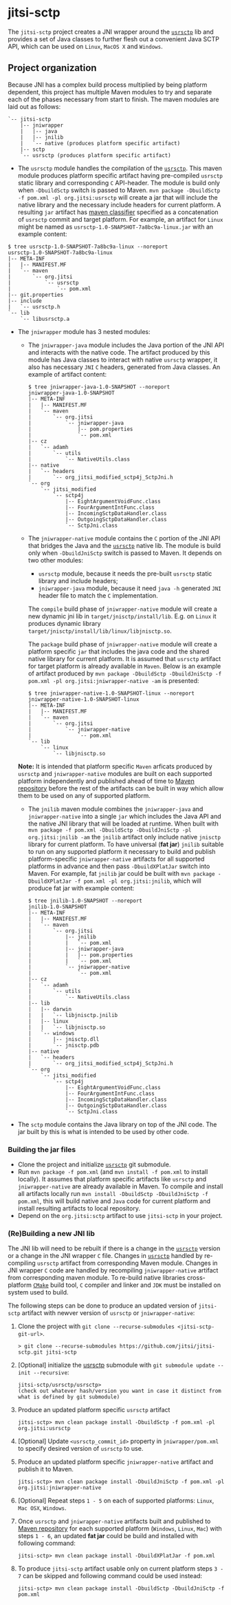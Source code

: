 # jitsi-sctp
The `jitsi-sctp` project creates a JNI wrapper around the [`usrsctp`](https://github.com/sctplab/usrsctp) lib and provides a set of Java classes to further flesh out a convenient Java SCTP API, which can be used on `Linux`, `MacOS X` and `Windows`.

## Project organization
Because JNI has a complex build process multiplied by being platform dependent, this project has multiple Maven modules to try and separate each of the phases necessary from start to finish. The maven modules are laid out as follows:
```
`-- jitsi-sctp
    |-- jniwrapper
    |   |-- java
    |   |-- jnilib
    |   `-- native (produces platform specific artifact)
    |-- sctp
    `-- usrsctp (produces platform specific artifact)
```

* The `usrsctp` module handles the compilation of the [`usrsctp`](https://github.com/sctplab/usrsctp).
This maven module produces platform specific artifact having pre-compiled `usrsctp` static library and corresponding `C` API-header.
The module is build only when `-DbuildSctp` switch is passed to Maven.
`mvn package -DbuildSctp -f pom.xml -pl org.jitsi:usrsctp` will create a jar that will include the native library and the necessary include headers for current platform.
A resulting `jar` artifact has [maven classifier](https://maven.apache.org/pom.html) specified as a concatenation of `usrsctp` commit and target platform.
For example, an artifact for `Linux` might be named as `usrsctp-1.0-SNAPSHOT-7a8bc9a-linux.jar` with an example content:
```text
$ tree usrsctp-1.0-SNAPSHOT-7a8bc9a-linux --noreport
usrsctp-1.0-SNAPSHOT-7a8bc9a-linux
|-- META-INF
|   |-- MANIFEST.MF
|   `-- maven
|       `-- org.jitsi
|           `-- usrsctp
|               `-- pom.xml
|-- git.properties
|-- include
|   `-- usrsctp.h
`-- lib
    `-- libusrsctp.a
```

* The `jniwrapper` module has 3 nested modules:
  * The `jniwrapper-java` module includes the Java portion of the JNI API and interacts with the native code.
    The artifact produced by this module has Java classes to interact with native `usrsctp` wrapper, it also has
    necessary `JNI` `C` headers, generated from Java classes. An example of artifact content:
    ```text
    $ tree jniwrapper-java-1.0-SNAPSHOT --noreport
    jniwrapper-java-1.0-SNAPSHOT
    |-- META-INF
    |   |-- MANIFEST.MF
    |   `-- maven
    |       `-- org.jitsi
    |           `-- jniwrapper-java
    |               |-- pom.properties
    |               `-- pom.xml
    |-- cz
    |   `-- adamh
    |       `-- utils
    |           `-- NativeUtils.class
    |-- native
    |   `-- headers
    |       `-- org_jitsi_modified_sctp4j_SctpJni.h
    `-- org
        `-- jitsi_modified
            `-- sctp4j
                |-- EightArgumentVoidFunc.class
                |-- FourArgumentIntFunc.class
                |-- IncomingSctpDataHandler.class
                |-- OutgoingSctpDataHandler.class
                `-- SctpJni.class
    ```
  * The `jniwrapper-native` module contains the `C` portion of the JNI API that bridges the Java and the [`usrsctp`](https://github.com/sctplab/usrsctp) native lib.
  The module is build only when `-DbuildJniSctp` switch is passed to Maven.
  It depends on two other modules:
    * `usrsctp` module, because it needs the pre-built `usrsctp` static library and include headers;
    * `jniwrapper-java` module, because it need `java -h` generated `JNI` header file to match the `C` implementation.

    The `compile` build phase of `jniwrapper-native` module will create a new dynamic jni lib in `target/jnisctp/install/lib`. E.g. on `Linux` it produces dynamic library `target/jnisctp/install/lib/linux/libjnisctp.so`.

    The `package` build phase of `jniwrapper-native` module will create a platform specific `jar` that includes the java code and the shared native library for current platform. It is assumed that `usrsctp` artifact for target platform is already available in `Maven`.
    Below is an example of artifact produced by `mvn package -DbuildSctp -DbuildJniSctp -f pom.xml -pl org.jitsi:jniwrapper-native -am` is presented:
      ```text
      $ tree jniwrapper-native-1.0-SNAPSHOT-linux --noreport
      jniwrapper-native-1.0-SNAPSHOT-linux
      |-- META-INF
      |   |-- MANIFEST.MF
      |   `-- maven
      |       `-- org.jitsi
      |           `-- jniwrapper-native
      |               `-- pom.xml
      `-- lib
          `-- linux
              `-- libjnisctp.so

      ```
  **Note:** It is intended that platform specific `Maven` arficats produced by `usrsctp` and `jniwrapper-native` modules are built on each supported platform independently and published ahead of time to [Maven repository](https://github.com/jitsi/jitsi-maven-repository/) before the rest of the artifacts can be built in way which allow them to be used on any of supported platform.

  * The `jnilib` maven module combines the `jniwrapper-java` and `jniwrapper-native` into a single `jar` which includes the Java API and the native JNI library that will be loaded at runtime.
  When built with `mvn package -f pom.xml -DbuildSctp -DbuildJniSctp -pl org.jitsi:jnilib -am` the `jnilib` artifact only include native `jnisctp` library for current platform.
  To have universal (**fat jar**) `jnilib` suitable to run on any supported platform it necessary to build and publish platform-specific `jniwrapper-native` artifacts for all supported platforms in advance and then pass `-DbuildXPlatJar` switch into Maven. For example, fat `jnilib` jar could be built with `mvn package -DbuildXPlatJar -f pom.xml -pl org.jitsi:jnilib`, which will produce fat jar with example content:
    ```
    $ tree jnilib-1.0-SNAPSHOT --noreport
    jnilib-1.0-SNAPSHOT
    |-- META-INF
    |   |-- MANIFEST.MF
    |   `-- maven
    |       `-- org.jitsi
    |           |-- jnilib
    |           |   `-- pom.xml
    |           |-- jniwrapper-java
    |           |   |-- pom.properties
    |           |   `-- pom.xml
    |           `-- jniwrapper-native
    |               `-- pom.xml
    |-- cz
    |   `-- adamh
    |       `-- utils
    |           `-- NativeUtils.class
    |-- lib
    |   |-- darwin
    |   |   `-- libjnisctp.jnilib
    |   |-- linux
    |   |   `-- libjnisctp.so
    |   `-- windows
    |       |-- jnisctp.dll
    |       `-- jnisctp.pdb
    |-- native
    |   `-- headers
    |       `-- org_jitsi_modified_sctp4j_SctpJni.h
    `-- org
        `-- jitsi_modified
            `-- sctp4j
                |-- EightArgumentVoidFunc.class
                |-- FourArgumentIntFunc.class
                |-- IncomingSctpDataHandler.class
                |-- OutgoingSctpDataHandler.class
                `-- SctpJni.class
    ```


* The `sctp` module contains the Java library on top of the JNI code. 
The jar built by this is what is intended to be used by other code.

### Building the jar files
* Clone the project and initialize [`usrsctp`](https://github.com/sctplab/usrsctp) git submodule.
* Run `mvn package -f pom.xml` (and `mvn install -f pom.xml` to install locally). It assumes that platform specific artifacts like `usrsctp` and `jniwrapper-native` are already available in Maven. To compile and install all artifacts locally run `mvn install -DbuildSctp -DbuildJniSctp -f pom.xml`, this will build native and `Java` code for current platform and install resulting artifacts to local repository.
* Depend on the `org.jitsi:sctp` artifact to use `jitsi-sctp` in your project.

### (Re)Building a new JNI lib
The JNI lib will need to be rebuilt if there is a change in the [`usrsctp`](https://github.com/sctplab/usrsctp) version or a change in the JNI wrapper `C` file.
Changes in [`usrsctp`](https://github.com/sctplab/usrsctp) handled by re-compiling `usrsctp` artifact from corresponding Maven module.
Changes in JNI wrapper `C` code are handled by recompiling `jniwrapper-native` artifact from corresponding maven module.
To re-build native libraries cross-platform [`CMake`](https://cmake.org/) build tool, `C` compiler and linker and `JDK` must be installed on system used to build.

The following steps can be done to produce an updated version of `jitsi-sctp` artifact with newver version of `usrsctp` or `jniwrapper-native`:

1. Clone the project with `git clone --recurse-submodules <jitsi-sctp-git-url>`.
    ```
    > git clone --recurse-submodules https://github.com/jitsi/jitsi-sctp.git jitsi-sctp
    ```

2. \[Optional\] initialize the [usrsctp](https://github.com/sctplab/usrsctp) submodule with `git submodule update --init --recursive`:
    ```
    jitsi-sctp/usrsctp/usrsctp>
    (check out whatever hash/version you want in case it distinct from what is defined by git submodule)
    ```

3. Produce an updated platform specific `usrsctp` artifact 
    ```
    jitsi-sctp> mvn clean package install -DbuildSctp -f pom.xml -pl org.jitsi:usrsctp
    ```

4. \[Optional\] Update `<usrsctp_commit_id>` property in `jniwrapper/pom.xml` to specify desired version of `usrsctp` to use.

5. Produce an updated platform specific `jniwrapper-native` artifact and publish it to Maven.
    ```
    jitsi-sctp> mvn clean package install -DbuildJniSctp -f pom.xml -pl org.jitsi:jniwrapper-native 
    ```

6. \[Optional\] Repeat steps `1 - 5` on each of supported platforms: `Linux`, `Mac OSX`, `Windows`.

7. Once `usrsctp` and `jniwrapper-native` artifacts built and published to [Maven repository](https://github.com/jitsi/jitsi-maven-repository/) for each supported platform (`Windows`, `Linux`, `Mac`) with steps `1 - 6`, an updated **fat jar** could be build and installed with following command:
    ```
    jitsi-sctp> mvn clean package install -DbuildXPlatJar -f pom.xml
    ```

8. To produce `jitsi-sctp` artifact usable only on current platform steps `3 - 7` can be skipped and following command could be used instead:
    ```
    jitsi-sctp> mvn clean package install -DbuildSctp -DbuildJniSctp -f pom.xml
    ```
